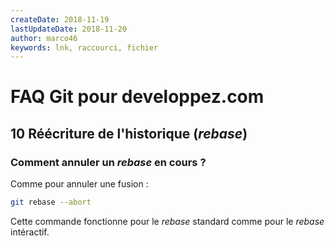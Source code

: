 ```yaml
---
createDate: 2018-11-19
lastUpdateDate: 2018-11-20
author: marco46
keywords: lnk, raccourci, fichier
---
```


# FAQ Git pour developpez.com

## 10 Réécriture de l'historique (*rebase*)

### Comment annuler un *rebase* en cours ?

Comme pour annuler une fusion :

```bash
git rebase --abort
```

Cette commande fonctionne pour le *rebase* standard comme pour le *rebase* intéractif.
